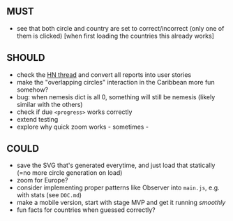 ## MUST

* see that both circle and country are set to correct/incorrect (only one of them is clicked) [when first loading the countries this already works]

## SHOULD

* check the [HN thread](https://news.ycombinator.com/item?id=36913829) and convert all reports into user stories
* make the "overlapping circles" interaction in the Caribbean more fun somehow?
* bug: when nemesis dict is all 0, something will still be nemesis (likely similar with the others)
* check if due `<progress>` works correctly
* extend testing
* explore why quick zoom works - sometimes -

## COULD

* save the SVG that's generated everytime, and just load that statically (=no more circle generation on load)
* zoom for Europe?
* consider implementing proper patterns like Observer into `main.js`, e.g. with stats (see `DOC.md`)
* make a mobile version, start with stage MVP and get it running *smoothly*
* fun facts for countries when guessed correctly?

